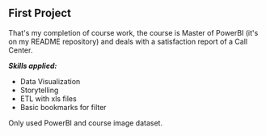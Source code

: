 ## First Project

That's my completion of course work, the course is Master of PowerBI (it's on my README repository) and deals with a satisfaction report of a Call Center.

***Skills applied:***
- Data Visualization
- Storytelling
- ETL with xls files
- Basic bookmarks for filter

Only used PowerBI and course image dataset.
